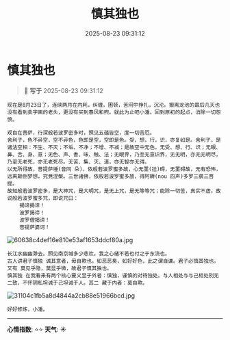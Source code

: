 ﻿---
title: 慎其独也
date: 2025-08-23 09:31:12
tags:
  - 生活
categories:
  - 生活随笔
cover: http://img.upoorcake.cn/upoorcake/202508231032679.jpg
description:
---

# 慎其独也

> 📅 **写于** 2025-08-23 09:31:12

	现在是8月23日了，连续两月在内耗，纠缠，困顿，苦闷中挣扎，沉沦。搬离龙池的最后几天也没有看到卖字画的老头，更没有买到春风和煦。就此为止吧小潘。回到原初的起点，消除一切怨愤。

	观自在菩萨，行深般若波罗密多时，照见五蕴皆空，度一切苦厄。
	舍利子，色不异空，空不异色，色即是空，空即是色。受，想，行，识，亦复如是。舍利子，是诸法空相：不生、不灭；不垢、不净；不增、不减；是故空中无色，无受、想、行、识；无眼、鼻、舌、身、意；无色、声、香、味、触、法；无眼界，乃至无意识界，无无明，亦无无明尽，乃至无老死，亦无老死尽。无苦、集、灭、道，亦无智亦无得。
	以无所得故，菩提萨埵(音同 朵)，依般若波罗蜜多故，心无罣(挂)碍，无罣碍故，无有恐怖，远离颠倒梦想，究竟涅槃。三世诸佛，依般若波罗蜜多故，得阿耨(nou 四声)多罗三藐三菩提。
	故知般若波罗密多，是大神咒，是大明咒，是无上咒，是无等等咒；能除一切苦，真实不虚。故说般若波罗蜜多咒，即说咒曰：
		揭谛揭谛！
		波罗揭谛！
		波罗僧揭谛！
		菩提萨婆诃！

![60638c4def16e810e53af1653ddcf80a.jpg](http://img.upoorcake.cn/upoorcake/202508231007870.jpg)

	长江水幽幽渺去。照见南京城多少悲欢。我之心绪不若也付之于东流也。
	古人讲君子慎独 诚其意者，毋自欺也。如恶恶臭，如好好色，此之谓自谦。君子必慎其独也。又有 莫见乎隐，莫显乎微，故君子慎其独也。
	慎其独 在我看来有两个核心要义显于外者：慎独，谨慎的对待独处。与人相处与与己相处别无二致，不怀阴私坦诚于己坦诚于人。其二 藏于内者：莫自欺。

![31104c1fb5a8d4844a2cb88e51966bcd.jpg](http://img.upoorcake.cn/upoorcake/202508231032679.jpg)

	好好修炼，小潘。
---


**心情指数**: ⭐⭐
**天气**: ☀️

